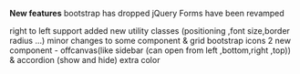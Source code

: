 **New features**
bootstrap has dropped jQuery
Forms have been revamped
<!-- text read from right to left  -->
right to left  support added
new utility classes (positioning ,font size,border radius ...)
minor changes to some component & grid 
bootstrap icons 
2 new component - offcanvas(like sidebar (can open from left ,bottom,right ,top)) & accordion (show and hide)
extra color 
